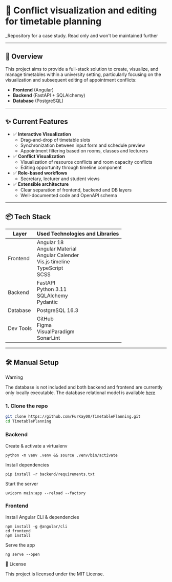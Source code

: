 # 📅 Conflict visualization and editing for timetable planning 

_Repository for a case study. Read only and won't be maintained further

---

## 🎯 Overview
This project aims to provide a full-stack solution to create, visualize, and manage timetables within a university setting, particularly focusing on the visualization and subsequent editing of appointment conflicts:
- **Frontend** (Angular)  
- **Backend** (FastAPI + SQLAlchemy)  
- **Database** (PostgreSQL)

---

## ✨ Current Features

- ✅ **Interactive Visualization**  
  - Drag-and-drop of timetable slots
  - Synchronization between input form and schedule preview   
  - Appointment filtering based on rooms, classes and lecturers
- ✅ **Conflict Visualization**
  - Visualization of resource conflicts and room capacity conflicts
  - Editing opportunity through timeline component
- ✅ **Role-based workflows**  
  - Secretary, lecturer and student views  
- ✅ **Extensible architecture**  
  - Clear separation of frontend, backend and DB layers  
  - Well-documented code and OpenAPI schema  

---

## 📦 Tech Stack

| Layer     | Used Technologies and Libraries                                       |
| --------- | ------------------------------------------------ |
| Frontend  | Angular 18 <br>Angular Material<br>Angular Calender<br>Vis.js timeline<br>TypeScript<br>SCSS               |
| Backend   | FastAPI<br>Python 3.11<br>SQLAlchemy<br>Pydantic       |
| Database  | PostgreSQL 16.3           |
| Dev Tools | GitHub<br>Figma<br>VisualParadigm<br>SonarLint     |

---

## 🛠 Manual Setup
> [!WARNING]
> The database is not included and both backend and frontend are currently only locally executable. The database relational model is available [here](https://github.com/FurKay00/TimetablePlanning/blob/main/docs/architecture/er_diagram.jpg)
### 1. Clone the repo  
```bash
git clone https://github.com/FurKay00/TimetablePlanning.git
cd TimetablePlanning
```

### Backend
Create & activate a virtualenv
```
python -m venv .venv && source .venv/bin/activate
```
Install dependencies
```
pip install -r backend/requirements.txt
```
Start the server
```
uvicorn main:app --reload --factory
```
### Frontend
Install Angular CLI & dependencies
```
npm install -g @angular/cli
cd frontend
npm install
```
Serve the app
```
ng serve --open
```

📄 License

This project is licensed under the MIT License.
